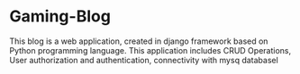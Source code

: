 # Gaming-Blog
This blog is a web application, created in django framework based on Python programming language. This application includes CRUD Operations, User authorization and authentication, connectivity with mysq databasel
